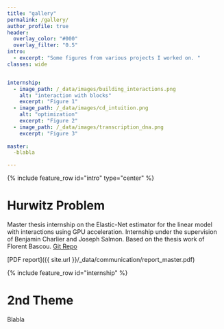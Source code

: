 ```yaml
---
title: "gallery"
permalink: /gallery/
author_profile: true
header:
  overlay_color: "#000"
  overlay_filter: "0.5"
intro:
  - excerpt: "Some figures from various projects I worked on. "
classes: wide


internship:
  - image_path: /_data/images/building_interactions.png
    alt: "interaction with blocks"
    excerpt: "Figure 1"
  - image_path: /_data/images/cd_intuition.png
    alt: "optimization"
    excerpt: "Figure 2"
  - image_path: /_data/images/transcription_dna.png
    excerpt: "Figure 3"
    
master:
  -blabla

---
```


{% include feature_row id="intro" type="center" %}
# Hurwitz Problem

Master thesis internship on the Elastic-Net estimator for the linear model with interactions using GPU acceleration.
Internship under the supervision of Benjamin Charlier and Joseph Salmon.
Based on the thesis work of Florent Bascou.
[Git Repo](https://github.com/tanglef/interactionsmodel)

[PDF report]({{ site.url }}/_data/communication/report_master.pdf)

 {% include feature_row id="internship" %}

# 2nd Theme

 Blabla
